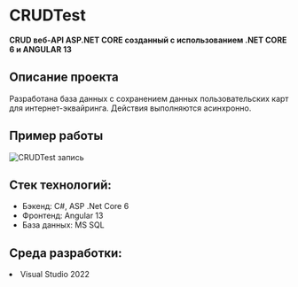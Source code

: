 # CRUDTest
<b>CRUD веб-API ASP.NET CORE созданный с использованием .NET CORE 6 и ANGULAR 13</b>
## Описание проекта
Разработана база данных с сохранением данных пользовательских карт для интернет-эквайринга. Действия выполняются асинхронно. 
## Пример работы
![CRUDTest запись](https://github.com/lobovwva/CRUDTest/assets/108718603/6fd4258e-099e-46d9-a899-46dec75d5d56)
## Стек технологий:
<ul>
  <li>Бэкенд: C#, ASP .Net Core 6
  <li>Фронтенд: Angular 13
  <li>База данных: MS SQL
</ul>

## Среда разработки:
<li>Visual Studio 2022</li>
